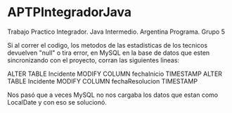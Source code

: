 # APTPIntegradorJava
Trabajo Practico Integrador. Java Intermedio. Argentina Programa. Grupo 5

Si al correr el codigo, los metodos de las estadisticas de los tecnicos devuelven "null" o tira error, en MySQL en la base de datos 
que esten sincronizando con el proyecto, corran las siguientes lineas:

ALTER TABLE Incidente MODIFY COLUMN fechaInicio TIMESTAMP
ALTER TABLE Incidente MODIFY COLUMN fechaResolucion TIMESTAMP

Nos pasó que a veces MySQL no nos cargaba los datos que estan como LocalDate y con eso se solucionó.
